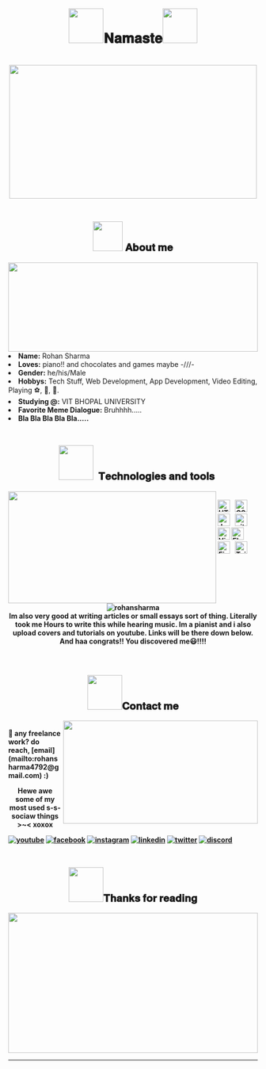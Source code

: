 <body>
<h1 align="center"><img src='https://media2.giphy.com/media/WqR7WfQVrpXNcmrm81/giphy.gif?cid=ecf05e470t2jl4e27gr7sm8gxxwz8qps2p2jd6bk69zf1f0y&rid=giphy.gif&ct=g' style="height:70px;width:70px">𝐍𝐚𝐦𝐚𝐬𝐭𝐞<img src='https://media2.giphy.com/media/WqR7WfQVrpXNcmrm81/giphy.gif?cid=ecf05e470t2jl4e27gr7sm8gxxwz8qps2p2jd6bk69zf1f0y&rid=giphy.gif&ct=g' style="height:70px;width:70px">   </h1>
<br>
<div align="center">
<img src="https://giffiles.alphacoders.com/132/13267.gif" style="height:270px;width:500px">
</div>
<br>
<div>
<h2 align="center"><img src='https://media4.giphy.com/media/E5Vqm4UGhqt6Acc0GB/giphy.gif?cid=ecf05e47srsf5t3plbsa92nrovdo4kgra54fwwfy1qfv9my8&rid=giphy.gif&ct=s' style="height:60px;width:60px"> 𝐀𝐛𝐨𝐮𝐭 𝐦𝐞 </h2>
<img src="https://media2.giphy.com/media/dieGgjBPDS9jy/giphy.gif?cid=ecf05e47y0hji82djpno2bb7e2284ntpv3yka0el49zo42ik&rid=giphy.gif&ct=g" align="right" style="height:180px;width:504">
<li>
<b>Name:</b> Rohan Sharma</li>
<li>
<b>Loves:</b> piano!! and chocolates and games maybe -///-
</li>
<li>
<b>Gender:</b> he/his/Male
</li>
<li>
<b>Hobbys:</b> Tech Stuff, Web Development, App Development, Video Editing, Playing ⚽, 🏸, 🏓.
</li>
<li>
<b>Studying @:</b> VIT BHOPAL UNIVERSITY
</li>
<li>
<b>Favorite Meme Dialogue:</b> Bruhhhh.....
</li>  
<li>
<b>Bla Bla Bla Bla Bla.....
</li>
<br>

</div>
<div>
<h2 align="center">   <img src='https://media0.giphy.com/media/Kfr20XdmssiUA0L115/giphy.gif?cid=ecf05e47wjkiui22px0mxddk721f6zuzbtyshsebu2dn5fob&rid=giphy.gif&ct=s' style="height:70px;width:70px">  𝐓𝐞𝐜𝐡𝐧𝐨𝐥𝐨𝐠𝐢𝐞𝐬 𝐚𝐧𝐝 𝐭𝐨𝐨𝐥𝐬 </h2> 
<p>
<img src="https://giffiles.alphacoders.com/210/210437.gif" align="left" style="height:226px;width:420px">
</div>
<div>
  
<br>
<img src="https://img.shields.io/badge/HTML5-282C34?logo=html5&logoColor=E34F26" alt="HTML5 logo" title="HTML5" height="25" />
&nbsp;
<img src="https://img.shields.io/badge/CSS3-282C34?logo=css3&logoColor=1572B6" alt="CSS3 logo" title="CSS3" height="25" />
&nbsp;  
<img src="https://img.shields.io/badge/JavaScript-282C34?logo=javascript&logoColor=F7DF1E" alt="JavaScript logo" title="JavaScript" height="25" />
&nbsp;
<img src="https://img.shields.io/badge/git-282C34?logo=git&logoColor=F05032" alt="git logo" title="git" height="25" />
&nbsp;
<img src="https://img.shields.io/badge/VS%20Code-282C34?logo=visual-studio-code&logoColor=007ACC" alt="Visual Studio Code logo" title="Visual Studio Code" height="25" />
<img src="https://img.shields.io/badge/Flutter-282C34?logo=flutter&logoColor=02569B" alt="Flutter logo" title="Flutter" height="25" />
&nbsp;
<img src="https://img.shields.io/badge/Firebase-282C34?logo=firebase&logoColor=FFCA28" alt="Firebase logo" title="Firebase" height="25" />
&nbsp;
<img src="https://img.shields.io/badge/Tailwind%20CSS-282C34?logo=tailwind-css&logoColor=38B2AC" alt="Tailwind CSS logo" title="Tailwind CSS" height="25" />
&nbsp;
  <br><br>
<p align="center"> <img src="https://github-readme-stats.vercel.app/api?username=RohanSharma4792&show_icons=true&theme=gotham" alt="rohansharma" />
<br>Im also very good at writing articles or small essays sort of thing. Literally took me Hours to write this while hearing music. Im a pianist and i also upload covers and tutorials on youtube. Links will be there down below.
  And haa congrats!! You discovered me😃!!!!
</p>
<br>

<h2 align="center"><img src='https://media2.giphy.com/media/hVn7oX3edzzNsJPOFk/giphy.gif?cid=ecf05e47z7p81macy6ruf118zpdl5pzg8f1o6uerygobum9w&rid=giphy.gif&ct=s' style="height:70px;width:70px">𝐂𝐨𝐧𝐭𝐚𝐜𝐭 𝐦𝐞</h2>
<img src="https://media4.giphy.com/media/x7F4Fg2O4KZwY/giphy.gif?cid=ecf05e47sk4rso1kzm3fdbv80y929s6ed2jts6m8fihh5oqw&rid=giphy.gif&ct=g" align="right" width="393px" height="208px">
<br>
💼 any freelance work? do reach, [email](mailto:rohansharma4792@gmail.com) :)
<p align="center">Hewe awe some of my <br>
most used s-s-sociaw things >~< xoxox</p>
  <a href="https://www.youtube.com/c/PianoWaala/videos"><img src="https://img.icons8.com/color/96/000000/youtube.png" alt="youtube"/></a>
  <a href="https://www.facebook.com/profile.php?id=100004461168709"><img src="https://img.icons8.com/color/96/000000/facebook.png" alt="facebook"/></a>
  <a href="https://www.instagram.com/rohanisalluneed/"><img src="https://img.icons8.com/color/96/000000/instagram-new.png" alt="instagram"/></a>
  <a href="https://www.linkedin.com/in/rohan-sharma-1749ba21a/"><img src="https://img.icons8.com/color/96/000000/linkedin.png" alt="linkedin"/></a>
  <a href="https://twitter.com/upper_octave"><img src="https://img.icons8.com/color/96/000000/twitter-squared.png" alt="twitter"/></a>
  <a href="https://discordapp.com/users/5525/"><img src="https://img.icons8.com/color/96/000000/discord-logo.png" alt="discord"/></a>
</div>
<br>
<div>
<h2 align="center"><img src='https://media1.giphy.com/media/Kbjla2Aw5799DaW2SM/giphy.gif?cid=ecf05e47r371cgpcwgjhd2xkwzyrspkaasauyzg37l7ql569&rid=giphy.gif&ct=s' style="height:70px;width:70px">𝐓𝐡𝐚𝐧𝐤𝐬 𝐟𝐨𝐫 𝐫𝐞𝐚𝐝𝐢𝐧𝐠</h2>
<div align="center">
<img src="https://www.gifcen.com/wp-content/uploads/2021/02/demon-slayer-gif-1.gif" style="height:283px;width:504">
</div>
<hr>
</div>
</div>
</body>
